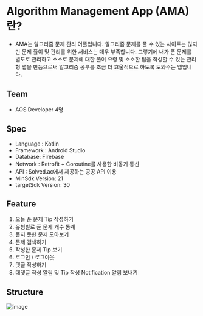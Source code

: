 # Algorithm Management App (AMA)란?
- AMA는 알고리즘 문제 관리 어플입니다. 알고리즘 문제를 풀 수 있는 사이트는 많지만 문제 풀이 및 관리를 위한 서비스는 매우 부족합니다. 
그렇기에 내가 푼 문제를 별도로 관리하고 스스로 문제에 대한 풀이 요령 및 소소한 팁을 작성할 수 있는 관리형 앱을 만듬으로써 알고리즘 공부를 조금 더 효울적으로 하도록 도와주는 앱입니다.

## Team
- AOS Developer 4명


## Spec
- Language : Kotlin
- Framework : Android Studio
- Database: Firebase
- Network : Retrofit + Coroutine를 사용한 비동기 통신 
- API : Solved.ac에서 제공하는 공공 API 이용
- MinSdk Version: 21
- targetSdk Version: 30 

## Feature
1. 오늘 푼 문제 Tip 작성하기
2. 유형별로 푼 문제 개수 통계
3. 풀지 못한 문제 모아보기
4. 문제 검색하기
5. 작성한 문제 Tip 보기
6. 로그인 / 로그아웃 
7. 댓글 작성하기 
8. 대댓글 작성 알림 및 Tip 작성 Notification 알림 보내기

## Structure
![image](https://user-images.githubusercontent.com/45396949/138391307-d374ecca-27a3-4739-8a18-d1beceed61b0.png)
